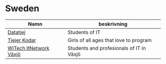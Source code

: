 # Sweden

| Namn  | beskrivning |
| ------------- | ------------- |
| [Datatjej](http://datatjej.se/) | Students of IT |
| [Tjejer Kodar](http://www.tjejerkodar.se/) | Girls of all ages that love to program |
|[WiTech ItNetwork Växjö](https://www.facebook.com/WiTechVXO/)| Students and profesionals of IT in Växjö|
